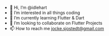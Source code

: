 - 👋 Hi, I’m @idlehart
- 👀 I’m interested in all things coding
- 🌱 I’m currently learning Flutter & Dart
- 💞️ I’m looking to collaborate on Flutter Projects
- 📫 How to reach me jocke.sjostedt@gmail.com

<!---
idlehart/idlehart is a ✨ special ✨ repository because its `README.md` (this file) appears on your GitHub profile.
You can click the Preview link to take a look at your changes.
--->
